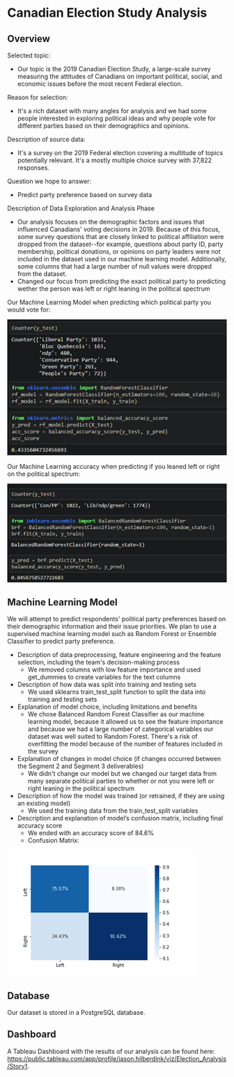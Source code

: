 # Canadian Election Study Analysis

## Overview

Selected topic:
- Our topic is the 2019 Canadian Election Study, a large-scale survey measuring the attitudes of Canadians on important political, social, and economic issues before the most recent Federal election.

Reason for selection:
- It's a rich dataset with many angles for analysis and we had some people interested in exploring political ideas and why people vote for different parties based on their demographics and opinions.

Description of source data:
- It's a survey on the 2019 Federal election covering a multitude of topics potentially relevant. It's a mostly multiple choice survey with 37,822 responses.

Question we hope to answer:
- Predict party preference based on survey data

Description of Data Exploration and Analysis Phase
- Our analysis focuses on the demographic factors and issues that influenced Canadians' voting decisions in 2019. Because of this focus, some survey questions that are closely linked to political affiliation were dropped from the dataset--for example, questions about party ID, party membership, political donations, or opinions on party leaders were not included in the dataset used in our machine learning model. Additionally, some columns that had a large number of null values were dropped from the dataset. 
- Changed our focus from predicting the exact political party to predicting wether the person was left or right leaning in the political spectrum

Our Machine Learning Model when predicting which political party you would vote for:

![Party Prediction](Resources/politicalparty.png)

Our Machine Learning accuracy when predicting if you leaned left or right on the political spectrum:

![Left-Right Prediction](Resources/leftright.png)

## Machine Learning Model

We will attempt to predict respondents' political party preferences based on their demographic information and their issue priorities. We plan to use a supervised machine learning model such as Random Forest or Ensemble Classifier to predict party preference.

- Description of data preprocessing, feature engineering and the feature selection, including the team's decision-making process
  - We removed columns with low feature importance and used get_dummies to create variables for the text columns
- Description of how data was split into training and testing sets
  - We used sklearns train_test_split function to split the data into training and testing sets
- Explanation of model choice, including limitations and benefits
  - We chose Balanced Random Forest Classifier as our machine learning model, because it allowed us to see the feature importance and because we had a large number of categorical variables our dataset was well suited to Random Forest. There's a risk of overfitting the model because of the number of features included in the survey
- Explanation of changes in model choice (if changes occurred between the Segment 2 and Segment 3 deliverables)
  - We didn't change our model but we changed our target data from many separate political parties to whether or not you were left or right leaning in the political spectrum
- Description of how the model was trained (or retrained, if they are using an existing model)
  - We used the training data from the train_test_split variables
- Description and explanation of model’s confusion matrix, including final accuracy score
  - We ended with an accuracy score of 84.6%
  - Confusion Matrix:

![Confusion Matrix](Resources/confusion_matrix.png)

## Database

Our dataset is stored in a PostgreSQL database.

## Dashboard

A Tableau Dashboard with the results of our analysis can be found here: https://public.tableau.com/app/profile/jason.hilberdink/viz/Election_Analysis/Story1.
